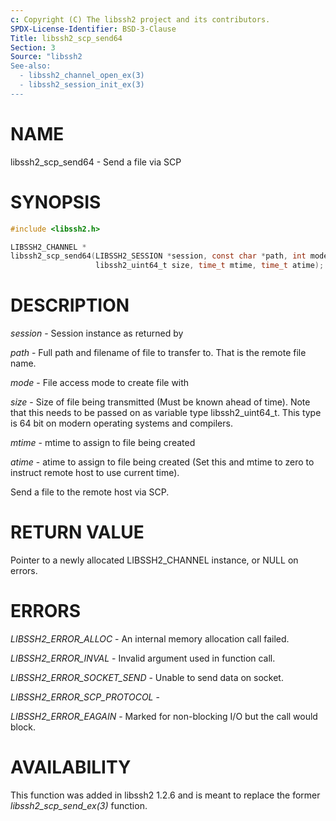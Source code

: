 ```yaml
---
c: Copyright (C) The libssh2 project and its contributors.
SPDX-License-Identifier: BSD-3-Clause
Title: libssh2_scp_send64
Section: 3
Source: "libssh2
See-also:
  - libssh2_channel_open_ex(3)
  - libssh2_session_init_ex(3)
---
```


# NAME

libssh2_scp_send64 - Send a file via SCP

# SYNOPSIS

~~~c
#include <libssh2.h>

LIBSSH2_CHANNEL *
libssh2_scp_send64(LIBSSH2_SESSION *session, const char *path, int mode,
                   libssh2_uint64_t size, time_t mtime, time_t atime);
~~~

# DESCRIPTION

*session* - Session instance as returned by

*path* - Full path and filename of file to transfer to. That is the remote
file name.

*mode* - File access mode to create file with

*size* - Size of file being transmitted (Must be known ahead of
time). Note that this needs to be passed on as variable type
libssh2_uint64_t. This type is 64 bit on modern operating systems and
compilers.

*mtime* - mtime to assign to file being created

*atime* - atime to assign to file being created (Set this and
mtime to zero to instruct remote host to use current time).

Send a file to the remote host via SCP.

# RETURN VALUE

Pointer to a newly allocated LIBSSH2_CHANNEL instance, or NULL on errors.

# ERRORS

*LIBSSH2_ERROR_ALLOC* - An internal memory allocation call failed.

*LIBSSH2_ERROR_INVAL* - Invalid argument used in function call.

*LIBSSH2_ERROR_SOCKET_SEND* - Unable to send data on socket.

*LIBSSH2_ERROR_SCP_PROTOCOL* -

*LIBSSH2_ERROR_EAGAIN* - Marked for non-blocking I/O but the call would
block.

# AVAILABILITY

This function was added in libssh2 1.2.6 and is meant to replace the former
*libssh2_scp_send_ex(3)* function.
